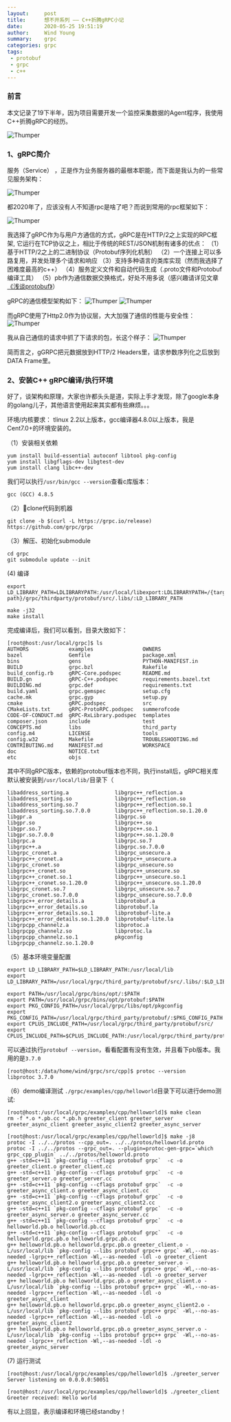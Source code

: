 ```yaml
---
layout:     post
title:      想不开系列 —— C++折腾gRPC小记
date:       2020-05-25 19:51:19
author:     Wind Young
summary:    grpc
categories: grpc
tags:
 - protobuf
 - grpc
 - c++
---
```


### 前言

本文记录了19下半年，因为项目需要开发一个监控采集数据的Agent程序，我使用C++折腾gRPC的经历。

![Thumper](https://grpc.io/img/logos/grpc-icon-color.png)


### 1、gRPC简介

服务（Service） ，正是作为业务服务器的最根本职能，而下面是我认为的一些常见服务架构：

![Thumper](https://s1.ax1x.com/2020/05/29/tnzqBD.png)

都2020年了，应该没有人不知道rpc是啥了吧？而说到常用的rpc框架如下：

![Thumper](https://s1.ax1x.com/2020/05/29/tuSYCR.png)

我选择了gRPC作为与用户方通信的方式，gRPC是在HTTP/2之上实现的RPC框架, 它运行在TCP协议之上，相比于传统的REST/JSON机制有诸多的优点：
（1）基于HTTP/2之上的二进制协议（Protobuf序列化机制）
（2）一个连接上可以多路复用，并发处理多个请求和响应
（3）支持多种语言的类库实现（然而我选择了困难度最高的c++）
（4）服务定义文件和自动代码生成（.proto文件和Protobuf编译工具）
（5）pb作为通信数据交换格式，好处不用多说（感兴趣请详见文章[《浅谈protobuf》][1]）


gRPC的通信模型架构如下：
![Thumper](https://s1.ax1x.com/2020/05/29/tupEqO.png)
![Thumper](https://s1.ax1x.com/2020/05/29/tupZZD.png)

而gRPC使用了Http2.0作为协议层，大大加强了通信的性能与安全性：
![Thumper](https://s1.ax1x.com/2020/05/29/tuPYdO.png)

我从自己通信的请求中抓了下请求的包，长这个样子：
![Thumper](https://s1.ax1x.com/2020/05/29/tupzOf.png)

简而言之，gGRPC把元数据放到HTTP/2 Headers里，请求参数序列化之后放到DATA Frame里。


### 2、安装C++ gRPC编译/执行环境

好了，谈架构和原理，大家也许都头头是道，实际上手才发现，除了google本身的golang儿子，其他语言使用起来其实都有些麻烦。。。

环境/内核要求：
tlinux 2.2以上版本，gcc编译器4.8.0以上版本，我是Cent7.0+的环境安装的。

（1）安装相关依赖
```
yum install build-essential autoconf libtool pkg-config
yum install libgflags-dev libgtest-dev
yum install clang libc++-dev
```

我们可以执行`/usr/bin/gcc --version`查看c库版本：
```
gcc (GCC) 4.8.5
```


（2）clone代码到机器
```
git clone -b $(curl -L https://grpc.io/release) https://github.com/grpc/grpc
```

（3）解压、初始化submodule
```
cd grpc
git submodule update --init
```

(4) 编译

```
export LD_LIBRARY_PATH=LDLIBRARYPATH:/usr/local/libexport:LDLIBRARYPATH=/{target-path}/grpc/thirdparty/protobuf/src/.libs/:LD_LIBRARY_PATH

make -j32
make install
```

完成编译后，我们可以看到，目录大致如下：
```
[root@host:/usr/local/grpc]$ ls
AUTHORS             examples                OWNERS
bazel               Gemfile                 package.xml
bins                gens                    PYTHON-MANIFEST.in
BUILD               grpc.bzl                Rakefile
build_config.rb     gRPC-Core.podspec       README.md
BUILD.gn            gRPC-C++.podspec        requirements.bazel.txt
BUILDING.md         grpc.def                requirements.txt
build.yaml          grpc.gemspec            setup.cfg
cache.mk            grpc.gyp                setup.py
cmake               gRPC.podspec            src
CMakeLists.txt      gRPC-ProtoRPC.podspec   summerofcode
CODE-OF-CONDUCT.md  gRPC-RxLibrary.podspec  templates
composer.json       include                 test
CONCEPTS.md         libs                    third_party
config.m4           LICENSE                 tools
config.w32          Makefile                TROUBLESHOOTING.md
CONTRIBUTING.md     MANIFEST.md             WORKSPACE
doc                 NOTICE.txt
etc                 objs
```

其中不同gRPC版本，依赖的protobuf版本也不同，执行install后，gRPC相关库默认被安装到`/usr/local/lib/`目录下（
```
libaddress_sorting.a               libgrpc++_reflection.a
libaddress_sorting.so              libgrpc++_reflection.so
libaddress_sorting.so.7            libgrpc++_reflection.so.1
libaddress_sorting.so.7.0.0        libgrpc++_reflection.so.1.20.0
libgpr.a                           libgrpc.so
libgpr.so                          libgrpc++.so
libgpr.so.7                        libgrpc++.so.1
libgpr.so.7.0.0                    libgrpc++.so.1.20.0
libgrpc.a                          libgrpc.so.7
libgrpc++.a                        libgrpc.so.7.0.0
libgrpc_cronet.a                   libgrpc_unsecure.a
libgrpc++_cronet.a                 libgrpc++_unsecure.a
libgrpc_cronet.so                  libgrpc_unsecure.so
libgrpc++_cronet.so                libgrpc++_unsecure.so
libgrpc++_cronet.so.1              libgrpc++_unsecure.so.1
libgrpc++_cronet.so.1.20.0         libgrpc++_unsecure.so.1.20.0
libgrpc_cronet.so.7                libgrpc_unsecure.so.7
libgrpc_cronet.so.7.0.0            libgrpc_unsecure.so.7.0.0
libgrpc++_error_details.a          libprotobuf.a
libgrpc++_error_details.so         libprotobuf.la
libgrpc++_error_details.so.1       libprotobuf-lite.a
libgrpc++_error_details.so.1.20.0  libprotobuf-lite.la
libgrpcpp_channelz.a               libprotoc.a
libgrpcpp_channelz.so              libprotoc.la
libgrpcpp_channelz.so.1            pkgconfig
libgrpcpp_channelz.so.1.20.0
```

（5）基本环境变量配置
```
export LD_LIBRARY_PATH=$LD_LIBRARY_PATH:/usr/local/lib
export LD_LIBRARY_PATH=/usr/local/grpc/third_party/protobuf/src/.libs/:$LD_LIBRARY_PATH

export PATH=/usr/local/grpc/bins/opt/:$PATH
export PATH=/usr/local/grpc/bins/opt/protobuf:$PATH
export PKG_CONFIG_PATH=/usr/local/grpc/libs/opt/pkgconfig
export PKG_CONFIG_PATH=/usr/local/grpc/third_party/protobuf/:$PKG_CONFIG_PATH
export CPLUS_INCLUDE_PATH=/usr/local/grpc/third_party/protobuf/src/
export CPLUS_INCLUDE_PATH=$CPLUS_INCLUDE_PATH:/usr/local/grpc/third_party/protobuf/conformance/third_party/jsoncpp/
```

可以通过执行`protobuf --version`，看看配置有没有生效，并且看下pb版本。我用的是`3.7.0`
```
[root@host:/data/home/wind/grpc/src/cpp]$ protoc --version
libprotoc 3.7.0
```

（6）demo编译测试
`./grpc/examples/cpp/helloworld`目录下可以进行demo测试:

```
[root@host:/usr/local/grpc/examples/cpp/helloworld]$ make clean
rm -f *.o *.pb.cc *.pb.h greeter_client greeter_server greeter_async_client greeter_async_client2 greeter_async_server

[root@host:/usr/local/grpc/examples/cpp/helloworld]$ make -j8
protoc -I ../../protos --cpp_out=. ../../protos/helloworld.proto
protoc -I ../../protos --grpc_out=. --plugin=protoc-gen-grpc=`which grpc_cpp_plugin` ../../protos/helloworld.proto
g++ -std=c++11 `pkg-config --cflags protobuf grpc`  -c -o greeter_client.o greeter_client.cc
g++ -std=c++11 `pkg-config --cflags protobuf grpc`  -c -o greeter_server.o greeter_server.cc
g++ -std=c++11 `pkg-config --cflags protobuf grpc`  -c -o greeter_async_client.o greeter_async_client.cc
g++ -std=c++11 `pkg-config --cflags protobuf grpc`  -c -o greeter_async_client2.o greeter_async_client2.cc
g++ -std=c++11 `pkg-config --cflags protobuf grpc`  -c -o greeter_async_server.o greeter_async_server.cc
g++ -std=c++11 `pkg-config --cflags protobuf grpc`  -c -o helloworld.pb.o helloworld.pb.cc
g++ -std=c++11 `pkg-config --cflags protobuf grpc`  -c -o helloworld.grpc.pb.o helloworld.grpc.pb.cc
g++ helloworld.pb.o helloworld.grpc.pb.o greeter_client.o -L/usr/local/lib `pkg-config --libs protobuf grpc++ grpc` -Wl,--no-as-needed -lgrpc++_reflection -Wl,--as-needed -ldl -o greeter_client
g++ helloworld.pb.o helloworld.grpc.pb.o greeter_server.o -L/usr/local/lib `pkg-config --libs protobuf grpc++ grpc` -Wl,--no-as-needed -lgrpc++_reflection -Wl,--as-needed -ldl -o greeter_server
g++ helloworld.pb.o helloworld.grpc.pb.o greeter_async_client.o -L/usr/local/lib `pkg-config --libs protobuf grpc++ grpc` -Wl,--no-as-needed -lgrpc++_reflection -Wl,--as-needed -ldl -o greeter_async_client
g++ helloworld.pb.o helloworld.grpc.pb.o greeter_async_client2.o -L/usr/local/lib `pkg-config --libs protobuf grpc++ grpc` -Wl,--no-as-needed -lgrpc++_reflection -Wl,--as-needed -ldl -o greeter_async_client2
g++ helloworld.pb.o helloworld.grpc.pb.o greeter_async_server.o -L/usr/local/lib `pkg-config --libs protobuf grpc++ grpc` -Wl,--no-as-needed -lgrpc++_reflection -Wl,--as-needed -ldl -o greeter_async_server
```

(7) 运行测试
```
[root@host:/usr/local/grpc/examples/cpp/helloworld]$ ./greeter_server 
Server listening on 0.0.0.0:50051

[root@host:/usr/local/grpc/examples/cpp/helloworld]$ ./greeter_client 
Greeter received: Hello world
```

有以上回显，表示编译和环境已经standby！


[1]:http://windblog.cn/big-data/2018/08/20/google-pb/